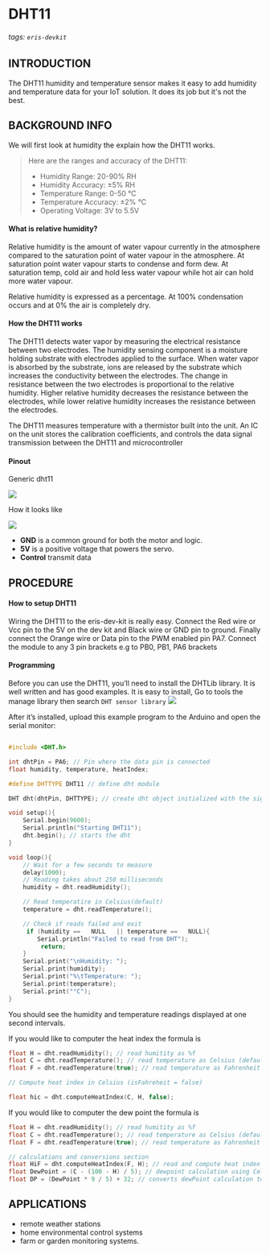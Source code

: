 # DHT11
###### tags: `eris-devkit`

## INTRODUCTION
The DHT11 humidity and temperature sensor makes it easy to add humidity and temperature data for your IoT solution. It does its job but it's not the best. 

## BACKGROUND INFO
We will first look at humidity the explain how the DHT11 works.

> Here are the ranges and accuracy of the DHT11:
> * Humidity Range: 20-90% RH
> * Humidity Accuracy: ±5% RH
> * Temperature Range: 0-50 °C
> * Temperature Accuracy: ±2% °C
> * Operating Voltage: 3V to 5.5V

#### What is relative humidity?
Relative humidity is the amount of water vapour currently in the atmosphere compared to the saturation point of water vapour in the atmosphere. At saturation point water vapour starts to condense and form dew. At saturation temp, cold air and hold less water vapour while hot air can hold more water vapour. 

Relative humidity is expressed as a percentage. At 100% condensation occurs and at 0% the air is completely dry.


#### How the DHT11 works
The DHT11 detects water vapor by measuring the electrical resistance between two electrodes. The humidity sensing component is a moisture holding substrate with electrodes applied to the surface. When water vapor is absorbed by the substrate, ions are released by the substrate which increases the conductivity between the electrodes. The change in resistance between the two electrodes is proportional to the relative humidity. Higher relative humidity decreases the resistance between the electrodes, while lower relative humidity increases the resistance between the electrodes.

The DHT11 measures temperature with a thermistor built into the unit. An IC on the unit stores the calibration coefficients, and controls the data signal transmission between the DHT11 and microcontroller

#### Pinout
Generic dht11

![](https://i.imgur.com/mAcYXTN.png)

How it looks like

![](https://i.imgur.com/UgNrGAM.jpg)

* **GND** is a common ground for both the motor and logic.
* **5V** is a positive voltage that powers the servo.
* **Control** transmit data

## PROCEDURE
#### How to setup DHT11
Wiring the DHT11 to the eris-dev-kit is really easy.
Connect the Red wire or Vcc pin to the 5V on the dev kit and Black wire or GND pin to ground. Finally connect the Orange wire or Data pin to the PWM enabled pin PA7.
Connect the module to any 3 pin brackets e.g to PB0, PB1, PA6 brackets

#### Programming
Before you can use the DHT11, you’ll need to install the DHTLib library. It is well written and has good examples. It is easy to install, Go to tools the manage library then search `DHT sensor library`
![](https://i.imgur.com/r6rYvCK.png)

After it’s installed, upload this example program to the Arduino and open the serial monitor:

```cpp

#include <DHT.h>

int dhtPin = PA6; // Pin where the data pin is connected
float humidity, temperature, heatIndex;

#define DHTTYPE DHT11 // define dht module

DHT dht(dhtPin, DHTTYPE); // create dht object initialized with the signal pin and the type of dht module

void setup(){
    Serial.begin(9600);
    Serial.println("Starting DHT11");
    dht.begin(); // starts the dht
}

void loop(){
    // Wait for a few seconds to measure
    delay(1000);
    // Reading takes about 250 milliseconds
    humidity = dht.readHumidity();

    // Read temperatire in Celsius(default)
    temperature = dht.readTemperature();

    // Check if reads failed and exit
     if (humidity ==   NULL   || temperature ==   NULL){
        Serial.println("Failed to read from DHT");
         return;
    }
    Serial.print("\nHumidity: ");
    Serial.print(humidity);
    Serial.print("%\tTemperature: ");
    Serial.print(temperature);
    Serial.print("°C");
}

```
You should see the humidity and temperature readings displayed at one second intervals.


If you would like to computer the heat index the formula is
```cpp
float H = dht.readHumidity(); // read humitity as %f
float C = dht.readTemperature(); // read temperature as Celsius (default)
float F = dht.readTemperature(true); // read temperature as Fahrenheit (if true)

// Compute heat index in Celsius (isFahreheit = false)

float hic = dht.computeHeatIndex(C, H, false);

```
If you would like to computer the dew point the formula is
```cpp
float H = dht.readHumidity(); // read humitity as %f
float C = dht.readTemperature(); // read temperature as Celsius (default)
float F = dht.readTemperature(true); // read temperature as Fahrenheit (if true)

// calculations and conversions section
float HiF = dht.computeHeatIndex(F, H); // read and compute heat index in Fahrenheit (the default)
float DewPoint = (C - (100 - H) / 5); // dewpoint calculation using Celsius value
float DP = (DewPoint * 9 / 5) + 32; // converts dewPoint calculation to fahrenheit

```

## APPLICATIONS
- remote weather stations
- home environmental control systems
- farm or garden monitoring systems.
